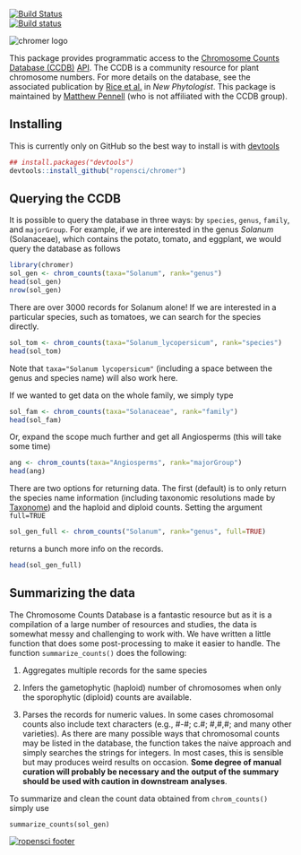 [![Build Status](https://travis-ci.org/ropensci/chromer.svg?branch=master)](https://travis-ci.org/ropensci/chromer)   
[![Build status](https://ci.appveyor.com/api/projects/status/b1xjatd4i1gx1o6n?svg=true)](https://ci.appveyor.com/project/karthik/chromer)

![chromer logo](https://github.com/ropensci/chromer/raw/master/extra/logo.png)

This package provides programmatic access to the [Chromosome Counts Database (CCDB)](http://ccdb.tau.ac.il/home/) [API](http://ccdb.tau.ac.il/services/). The CCDB is a community resource for plant chromosome numbers. For more details on the database, see the associated publication by [Rice et al.](http://onlinelibrary.wiley.com/doi/10.1111/nph.13191/full) in *New Phytologist*. This package is maintained by [Matthew Pennell](http://mwpennell.github.io/) (who is not affiliated with the CCDB group).

## Installing
This is currently only on GitHub so the best way to install is with [devtools](http://github.com/hadley/devtools)
```r
## install.packages("devtools")
devtools::install_github("ropensci/chromer")
```

## Querying the CCDB

It is possible to query the database in three ways: by `species`, `genus`, `family`, and `majorGroup`. For example, if we are interested in the genus *Solanum* (Solanaceae), which contains the potato, tomato, and eggplant, we would query the database as follows
```r
library(chromer)
sol_gen <- chrom_counts(taxa="Solanum", rank="genus")
head(sol_gen)
nrow(sol_gen)
```
There are over 3000 records for Solanum alone! If we are interested in a particular species, such as tomatoes, we can search for the species directly. 
```r
sol_tom <- chrom_counts(taxa="Solanum_lycopersicum", rank="species")
head(sol_tom)
```
Note that `taxa="Solanum lycopersicum"` (including a space between the genus and species name) will also work here.

If we wanted to get data on the whole family, we simply type
```r
sol_fam <- chrom_counts(taxa="Solanaceae", rank="family")
head(sol_fam)
```
Or, expand the scope much further and get all Angiosperms (this will take some time)
```r
ang <- chrom_counts(taxa="Angiosperms", rank="majorGroup")
head(ang)
```

There are two options for returning data. The first (default) is to only return the species name information (including taxonomic resolutions made by [Taxonome](http://taxonome.bitbucket.org/)) and the haploid and diploid counts. Setting the argument `full=TRUE`
```r
sol_gen_full <- chrom_counts("Solanum", rank="genus", full=TRUE)
```
returns a bunch more info on the records.
```r
head(sol_gen_full)
```

## Summarizing the data

The Chromosome Counts Database is a fantastic resource but as it is a compilation of a large number of resources and studies, the data is somewhat messy and challenging to work with. We have written a little function that does some post-processing to make it easier to handle. The function `summarize_counts()` does the following:

1. Aggregates multiple records for the same species

2. Infers the gametophytic (haploid) number of chromosomes when only the sporophytic (diploid) counts are available. 

3. Parses the records for numeric values. In some cases chromosomal counts also include text characters (e.g., #-#; c.#; #,#,#; and many other varieties). As there are many possible ways that chromosomal counts may be listed in the database, the function takes the naive approach and simply searches the strings for integers. In most cases, this is sensible but may produces weird results on occasion. **Some degree of manual curation will probably be necessary and the output of the summary should be used with caution in downstream analyses**.

To summarize and clean the count data obtained from `chrom_counts()` simply use
```
summarize_counts(sol_gen)
``` 

[![ropensci footer](http://ropensci.org/public_images/github_footer.png)](http://ropensci.org)
